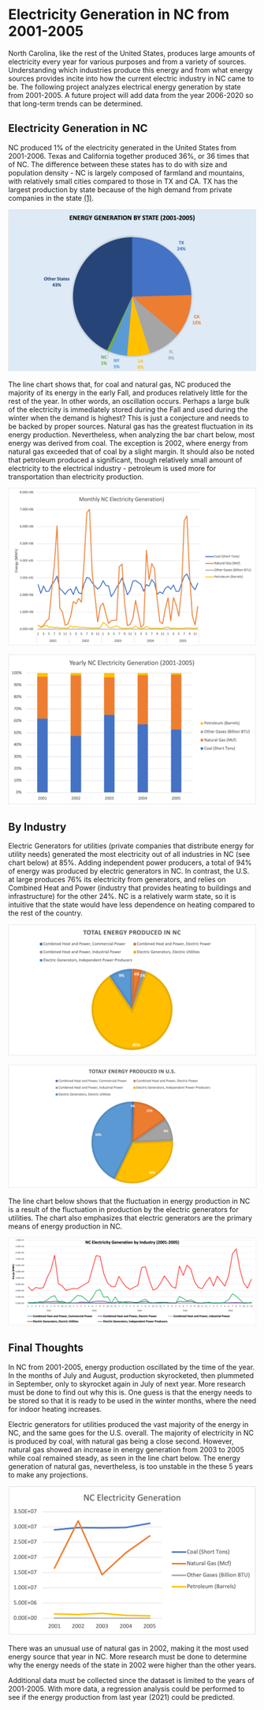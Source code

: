 # Electricity Generation in NC from 2001-2005
North Carolina, like the rest of the United States, produces large amounts of electricity every year for various purposes and from a variety of sources. Understanding which industries produce this energy and from what energy sources provides incite into how the current electric industry in NC came to be. The following project analyzes electrical energy generation by state from 2001-2005. A future project will add data from the year 2006-2020 so that long-term trends can be determined.

## Electricity Generation in NC

NC produced 1% of the electricity generated in the United States from 2001-2006. Texas and California together produced 36%, or 36 times that of NC. The difference between these states has to do with size and population density - NC is largely composed of farmland and mountains, with relatively small cities compared to those in TX and CA. TX has the largest production by state because of the high demand from private companies in the state [(1)](https://comptroller.texas.gov/economy/fiscal-notes/2020/august/ercot.php). 

![Energy-Generation-By-State](images/Energy-Generation-By-State.png) 

The line chart shows that, for coal and natural gas, NC produced the majority of its energy in the early Fall, and produces relatively little for the rest of the year. In other words, an oscillation occurs. Perhaps a large bulk of the electricity is immediately stored during the Fall and used during the winter when the demand is highest? This is just a conjecture and needs to be backed by proper sources. Natural gas has the greatest fluctuation in its energy production. Nevertheless, when analyzing the bar chart below, most energy was derived from coal. The exception is 2002, where energy from natural gas exceeded that of coal by a slight margin. It should also be noted that petroleum produced a significant, though relatively small amount of electricity to the electrical industry - petroleum is used more for transportation than electricity production.   

![Time-Series-2001-2005](images/Time-Series-2001-2005.png)

![stacked-bar-graph-NC](images/stacked-bar-graph-NC.png)

## By Industry

Electric Generators for utilities (private companies that distribute energy for utility needs) generated the most electricity out of all industries in NC (see chart below) at 85%. Adding independent power producers, a total of 94% of energy was produced by electric generators in NC. In contrast, the U.S. at large produces 76% its electricity from generators, and relies on Combined Heat and Power (industry that provides heating to buildings and infrastructure) for the other 24%. NC is a relatively warm state, so it is intuitive that the state would have less dependence on heating compared to the rest of the country.

![Total-Energy-Produced-NC](images/Total-Energy-Produced-NC.png)

![Total-Energy-US](images/Total-Energy-US.png)

The line chart below shows that the fluctuation in energy production in NC is a result of the fluctuation in production by the electric generators for utilities. The chart also emphasizes that electric generators are the primary means of energy production in NC. 

![Electricity-Generation-By-Industry](images/Electricity-Generation-By-Industry.png)

## Final Thoughts

In NC from 2001-2005, energy production oscillated by the time of the year. In the months of July and August, production skyrocketed, then plummeted in September, only to skyrocket again in July of next year. More research must be done to find out why this is. One guess is that the energy needs to be stored so that it is ready to be used in the winter months, where the need for indoor heating increases. 

Electric generators for utilities produced the vast majority of the energy in NC, and the same goes for the U.S. overall. The majority of electricity in NC is produced by coal, with natural gas being a close second. However, natural gas showed an increase in energy generation from 2003 to 2005 while coal remained steady, as seen in the line chart below. The energy generation of natural gas, nevertheless, is too unstable in the these 5 years to make any projections.

![NC-Generation-Yearly](images/NC-Generation-Yearly.png)

There was an unusual use of natural gas in 2002, making it the most used energy source that year in NC. More research must be done to determine why the energy needs of the state in 2002 were higher than the other years. 

Additional data must be collected since the dataset is limited to the years of 2001-2005. With more data, a regression analysis could be performed to see if the energy production from last year (2021) could be predicted.   

